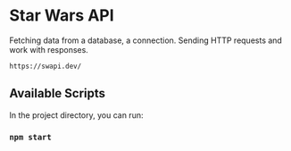 # Star Wars API

Fetching data from a database, a connection. Sending HTTP requests and work with responses.

`https://swapi.dev/`

## Available Scripts

In the project directory, you can run:

### `npm start`

